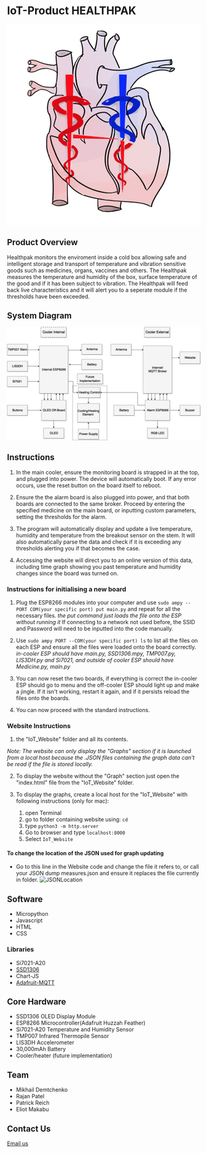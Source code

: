 # IoT-Product HEALTHPAK

![healhpaklogo](https://github.com/RajanPatel97/HealthPak/blob/master/assets/HealthPakLogoCut.png)

## Product Overview
Healthpak monitors the enviroment inside a cold box allowing safe and intelligent storage and transport of temperature and vibration sensitive goods such as medicines, organs, vaccines and others. The Healthpak measures the temperature and humidity of the box, surface temperature of the good and if it has been subject to vibration. The Healthpak will feed back live characteristics and it will alert you to a seperate module if the thresholds have been exceeded. 

## System Diagram
![Coolerbox](https://github.com/RajanPatel97/HealthPak/blob/master/assets/HealthPak.jpg)

## Instructions
1. In the main cooler, ensure the monitoring board is strapped in at the top, and plugged into power. The device will automatically boot. If any error occurs, use the reset button on the board itself to reboot.

2. Ensure the the alarm board is also plugged into power, and that both boards are connected to the same broker. Proceed by entering the specified medicine on the main board, or inputting custom parameters, setting the thresholds for the alarm.

3. The program will automatically display and update a live temperature, humidity and temperature from the breakout sensor on the stem. It will also automatically parse the data and check if it is exceeding any thresholds alerting you if that becomes the case.

4. Accessing the website will direct you to an online version of this data, including time graph showing you past temperature and humidity changes since the board was turned on.

### Instructions for initialising a new board

1. Plug the ESP8266 modules into your computer and use `sudo ampy --PORT COM(your specific port) put main.py` and repeat for all the necessary files. *the put command just loads the file onto the ESP without running it*  If connecting to a network not used before, the SSID and Password will need to be inputted into the code manually.

2. Use `sudo ampy PORT --COM(your specific port) ls` to list all the files on each ESP and ensure all the files were loaded onto the board correctly. *in-cooler ESP should have main.py, SSD1306.mpy, TMP007.py, LIS3DH.py and Si7021, and outside of cooler ESP should have Medicine.py, main.py*

3. You can now reset the two boards, if everything is correct the in-cooler ESP should go to menu and the off-cooler ESP should light up and make a jingle. If it isn't working, restart it again, and if it persists reload the files onto the boards.

4. You can now proceed with the standard instructions.

### Website Instructions

1. the "IoT_Website" folder and all its contents.

*Note: The website can only display the "Graphs" section if it is launched from a local host because the .JSON files containing the graph data can't be read if the file is stored locally.*

2. To display the website without the "Graph" section just open the "index.html" file from the "IoT_Website" folder.

3. To display the graphs, create a local host for the "IoT_Website" with following instructions (only for mac):
    1. open Terminal
    2. go to folder containing website using: `cd`
    3. type `python3 -m http.server`
    4. Go to browser and type `localhost:8000`
    5. Select `IoT_Website`
    
#### To change the location of the JSON used for graph updating
- Go to this line in the Website code and change the file it refers to, or call your JSON dump measures.json and ensure it replaces the file currently in folder.
![JSONLocation](https://github.com/RajanPatel97/IoT-Product/blob/master/Supplementary%20Documentation/Screen%20Shot%202018-02-15%20at%2011.29.15.png)


## Software
* Micropython
* Javascript
* HTML
* CSS
### Libraries
* Si7021-A20 
* [SSD1306](https://raw.githubusercontent.com/adafruit/micropython-adafruit-ssd1306/master/ssd1306.py)
* Chart-JS
* [Adafruit-MQTT](https://github.com/adafruit/Adafruit_MQTT_Library)
## Core Hardware
* SSD1306 OLED Display Module
* ESP8266 Microcontroller(Adafruit Huzzah Feather)
* Si7021-A20 Temperature and Humidity Sensor 
* TMP007 Infrared Thermopile Sensor
* LIS3DH Accelerometer
* 30,000mAh Battery
* Cooler/heater (future implementation)
## Team
* Mikhail Demtchenko
* Rajan Patel
* Patrick Reich
* Eliot Makabu
## Contact Us
[Email us](md5315@ic.ac.uk)
